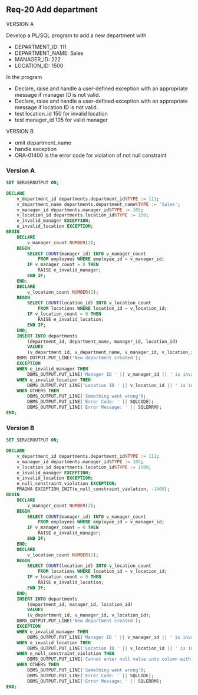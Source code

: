 ## Req-20 Add department

VERSION A

Develop a PL/SQL program to add a new department with
- DEPARTMENT_ID: 111
- DEPARTMENT_NAME: Sales
- MANAGER_ID: 222
- LOCATION_ID: 1500

In the program
- Declare, raise and handle a user-defined exception with an appropriate message if manager ID is not valid.
- Declare, raise and handle a user-defined exception with an appropriate message if location ID is not valid. 
- test location_id 150 for invalid location
- test manager_id 105 for valid manager

VERSION B
- omit department_name
- handle exception
- ORA-01400 is the error code for violation of not null constraint


### Version A
```sql
SET SERVEROUTPUT ON;

DECLARE
    v_department_id departments.department_id%TYPE := 111;
    v_department_name departments.department_name%TYPE := 'Sales';
    v_manager_id departments.manager_id%TYPE := 105;
    v_location_id departments.location_id%TYPE := 150;
    e_invalid_manager EXCEPTION;
    e_invalid_location EXCEPTION;
BEGIN
    DECLARE
        v_manager_count NUMBER(2);
    BEGIN
        SELECT COUNT(manager_id) INTO v_manager_count
            FROM employees WHERE employee_id = v_manager_id;
        IF v_manager_count = 0 THEN
            RAISE e_invalid_manager;
        END IF;
    END;
    DECLARE
        v_location_count NUMBER(2);
    BEGIN
        SELECT COUNT(location_id) INTO v_location_count
            FROM locations WHERE location_id = v_location_id;
        IF v_location_count = 0 THEN
            RAISE e_invalid_location;
        END IF;
    END;
    INSERT INTO departments
        (department_id, department_name, manager_id, location_id)
        VALUES
        (v_department_id, v_department_name, v_manager_id, v_location_id);
    DBMS_OUTPUT.PUT_LINE('New department created');
    EXCEPTION
    WHEN e_invalid_manager THEN
        DBMS_OUTPUT.PUT_LINE('Manager ID ' || v_manager_id || ' is invalid.');
    WHEN e_invalid_location THEN
        DBMS_OUTPUT.PUT_LINE('Location ID ' || v_location_id || ' is invalid.');
    WHEN OTHERS THEN
        DBMS_OUTPUT.PUT_LINE('Something went wrong');
        DBMS_OUTPUT.PUT_LINE('Error Code: ' || SQLCODE);
        DBMS_OUTPUT.PUT_LINE('Error Message: ' || SQLERRM);
END;
```

### Version B

```sql
SET SERVEROUTPUT ON;

DECLARE
    v_department_id departments.department_id%TYPE := 111;
    v_manager_id departments.manager_id%TYPE := 105;
    v_location_id departments.location_id%TYPE := 1500;
    e_invalid_manager EXCEPTION;
    e_invalid_location EXCEPTION;
    e_null_constraint_violation EXCEPTION;
    PRAGMA EXCEPTION_INIT(e_null_constraint_violation, -1400);
BEGIN
    DECLARE
        v_manager_count NUMBER(2);
    BEGIN
        SELECT COUNT(manager_id) INTO v_manager_count
            FROM employees WHERE employee_id = v_manager_id;
        IF v_manager_count = 0 THEN
            RAISE e_invalid_manager;
        END IF;
    END;
    DECLARE
        v_location_count NUMBER(2);
    BEGIN
        SELECT COUNT(location_id) INTO v_location_count
            FROM locations WHERE location_id = v_location_id;
        IF v_location_count = 0 THEN
            RAISE e_invalid_location;
        END IF;
    END;
    INSERT INTO departments
        (department_id, manager_id, location_id)
        VALUES
        (v_department_id, v_manager_id, v_location_id);
    DBMS_OUTPUT.PUT_LINE('New department created');
    EXCEPTION
    WHEN e_invalid_manager THEN
        DBMS_OUTPUT.PUT_LINE('Manager ID ' || v_manager_id || ' is invalid.');
    WHEN e_invalid_location THEN
        DBMS_OUTPUT.PUT_LINE('Location ID ' || v_location_id || ' is invalid.');
    WHEN e_null_constraint_violation THEN
        DBMS_OUTPUT.PUT_LINE('Cannot enter null value into column with NOT NULL constraint');
    WHEN OTHERS THEN
        DBMS_OUTPUT.PUT_LINE('Something went wrong');
        DBMS_OUTPUT.PUT_LINE('Error Code: ' || SQLCODE);
        DBMS_OUTPUT.PUT_LINE('Error Message: ' || SQLERRM);
END;
```
